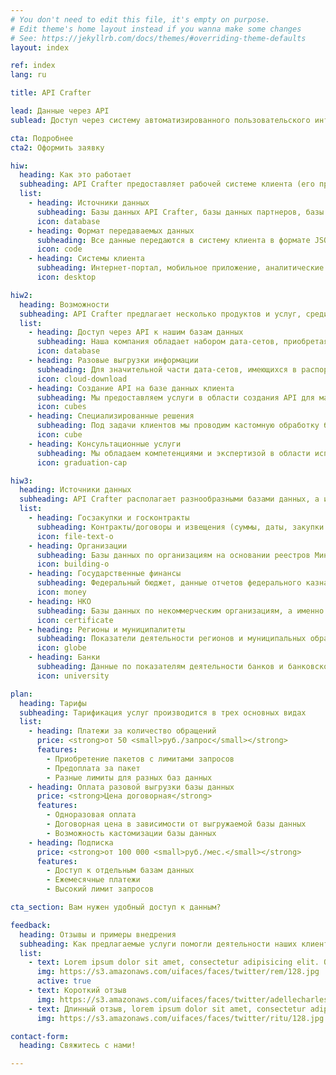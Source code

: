 ```yaml
---
# You don't need to edit this file, it's empty on purpose.
# Edit theme's home layout instead if you wanna make some changes
# See: https://jekyllrb.com/docs/themes/#overriding-theme-defaults
layout: index

ref: index
lang: ru

title: API Crafter

lead: Данные через API
sublead: Доступ через систему автоматизированного пользовательского интерфейса к разнообразным базам данных (о госзакупках, организациях и пр.), включая принадлежащие клиенту или создаваемые под его нужды базы данных

cta: Подробнее
cta2: Оформить заявку

hiw:
  heading: Как это работает
  subheading: API Crafter предоставляет рабочей системе клиента (его программному продукту) доступ к информации, содержащейся в имеющихся базах данных нашей компании, у наших партнеров или на стороне клиента, для автоматизированного подключения
  list:
    - heading: Источники данных
      subheading: Базы данных API Crafter, базы данных партнеров, базы данных клиента (дополнительная разработка)
      icon: database
    - heading: Формат передаваемых данных
      subheading: Все данные передаются в систему клиента в формате JSON
      icon: code
    - heading: Системы клиента
      subheading: Интернет-портал, мобильное приложение, аналитические информационные системы, информационные системы безопасности и т.д.
      icon: desktop

hiw2:
  heading: Возможности
  subheading: API Crafter предлагает несколько продуктов и услуг, среди которых вы можете подобрать наиболее эффективные для вашей деятельности
  list:
    - heading: Доступ через API к нашим базам данных
      subheading: Наша компания обладает набором дата-сетов, приобретая доступ к которым через API вы получите необходимые вам и вашим программным продуктам ресурсы в автоматическом режиме, оплачивая только те строки баз данных, которые вам нужны. Более подробное описание баз данных ниже
      icon: database
    - heading: Разовые выгрузки информации
      subheading: Для значительной части дата-сетов, имеющихся в распоряжении API Crafter, предоставляется услуга выгрузки целиком или какой-то части базы данных в необходимом клиенту формате
      icon: cloud-download
    - heading: Создание API на базе данных клиента
      subheading: Мы предоставляем услуги в области создания API для массивов данных на стороне клиента. Мы проводим работы по приведению баз данных в требуемое состояние, по созданию API для автоматизированной работы систем клиента с его дата сетами
      icon: cubes
    - heading: Специализированные решения
      subheading: Под задачи клиентов мы проводим кастомную обработку баз данных (сведение нового дата-сета из имеющихся) либо дорабатываем параметры запросов под технические требования заказчика.
      icon: cube
    - heading: Консультационные услуги
      subheading: Мы обладаем компетенциями и экспертизой в области использования API, создания и работы с базами данных и оказываем консультационные услуги по данным вопросам
      icon: graduation-cap

hiw3:
  heading: Источники данных
  subheading: API Crafter располагает разнообразными базами данных, а именно
  list:
    - heading: Госзакупки и госконтракты
      subheading: Контракты/договоры и извещения (суммы, даты, закупки и др.), поставщики/заказчики (реквизиты и контактная информация), планы-графики (дата, заказчик, общая сумма, совокупный объем и т.д.)
      icon: file-text-o
    - heading: Организации
      subheading: Базы данных по организациям на основании реестров Минфина, ФНС, Росстата и т.п.
      icon: building-o
    - heading: Государственные финансы
      subheading: Федеральный бюджет, данные отчетов федерального казначейства, отчетности по налоговым поступлениям и т.д.
      icon: money
    - heading: НКО
      subheading: Базы данных по некоммерческим организациям, а именно реестры, гранты, отчеты и т.д.
      icon: certificate
    - heading: Регионы и муниципалитеты
      subheading: Показатели деятельности регионов и муниципальных образований по всей территории страны
      icon: globe
    - heading: Банки
      subheading: Данные по показателям деятельности банков и банковской системе (базы данных ЦБ РФ, банковских ассоциаций, Минфина, Организаций фондового рынка и т.д.)
      icon: university

plan:
  heading: Тарифы
  subheading: Тарификация услуг производится в трех основных видах
  list:
    - heading: Платежи за количество обращений
      price: <strong>от 50 <small>руб./запрос</small></strong>
      features:
        - Приобретение пакетов с лимитами запросов
        - Предоплата за пакет
        - Разные лимиты для разных баз данных
    - heading: Оплата разовой выгрузки базы данных
      price: <strong>Цена договорная</strong>
      features:
        - Одноразовая оплата
        - Договорная цена в зависимости от выгружаемой базы данных
        - Возможность кастомизации базы данных
    - heading: Подписка
      price: <strong>от 100 000 <small>руб./мес.</small></strong>
      features:
        - Доступ к отдельным базам данных
        - Ежемесячные платежи
        - Высокий лимит запросов

cta_section: Вам нужен удобный доступ к данным?

feedback:
  heading: Отзывы и примеры внедрения
  subheading: Как предлагаемые услуги помогли деятельности наших клиентов
  list:
    - text: Lorem ipsum dolor sit amet, consectetur adipisicing elit. Quidem, veritatis nulla eum laudantium totam tempore optio doloremque laboriosam quas, quos eaque molestias odio aut eius animi. Impedit temporibus nisi accusamus.
      img: https://s3.amazonaws.com/uifaces/faces/twitter/rem/128.jpg
      active: true
    - text: Короткий отзыв
      img: https://s3.amazonaws.com/uifaces/faces/twitter/adellecharles/128.jpg
    - text: Длинный отзыв, lorem ipsum dolor sit amet, consectetur adipisicing elit. Quidem, veritatis nulla eum laudantium totam tempore optio doloremque laboriosam quas, quos eaque molestias odio aut eius animi. Impedit temporibus nisi accusamus. Lorem ipsum dolor sit amet, consectetur adipisicing elit. Quidem, veritatis nulla eum laudantium totam tempore optio doloremque laboriosam quas, quos eaque molestias odio aut eius animi. Impedit temporibus nisi accusamus.
      img: https://s3.amazonaws.com/uifaces/faces/twitter/ritu/128.jpg

contact-form:
  heading: Свяжитесь с нами!

---
```

